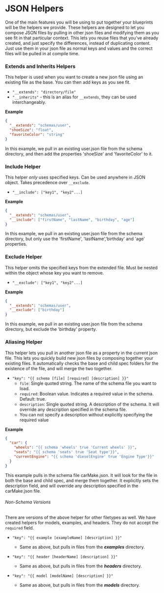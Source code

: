 # JSON Helpers

One of the main features you will be using to put together your blueprints will be the helpers
we provide. These helpers are designed to let you compose JSON files by pulling in other json
files and modifying them as you see fit in that particular context. This lets you reuse files that
you've already created, and just specify the differences, instead of duplicating content. Just
use them in your json file as normal keys and values and the correct files will be pulled in at
compile time.

### Extends and Inherits Helpers

This helper is used when you want to create a new json file using an existing file as the
base. You can then add keys as you see fit.

* `"__extends": "directory/file"`
* `"__inherits"` - this is an alias for `__extends`, they can be used interchangeably.

__Example__

``` json
{
  "__extends": "schemas/user",
  "shoeSize": "float",
  "favoriteColor": "string"
}
```

  In this example, we pull in an existing user.json file from the schema directory, and then
  add the properties 'shoeSize' and 'favoriteColor' to it.

### Include Helper

This helper _only_ uses specified keys. Can be used anywhere in JSON object. Takes
precedence over `__exclude`.

* `"__include": ["key1", "key2"...]`

__Example__

``` json
{
  "__extends": "schemas/user",
  "__include": ["firstName", "lastName", "birthday", "age"]
}
```

In this example, we pull in an existing user.json file from the schema directory,
but only use the 'firstName', 'lastName','birthday' and 'age' properties.

### Exclude Helper
This helper omits the specified keys from the extended file. Must be nested within the object whose key you want to remove.

* `"__exclude": ["key1", "key2"...]`

__Example__

``` json
{
  "__extends": "schemas/user",
  "__exclude": ["birthday"]
}
```

In this example, we pull in an existing user.json file from the schema directory,
but exclude the 'birthday' property.

### Aliasing Helper

This helper lets you pull in another json file as a property in the current json
file. This lets you quickly build new json files by composing together your existing
files. It automatically checks the base and child spec folders for the existence of
the file, and will merge the two together.

* `"key": "{{ schema [file] [required] [description] }}"`
    - `file`:  Single quoted string. The name of the schema file you want to load.
    - `required`: Boolean value. Indicates a required value in the schema. Default: true.
    - `description`: Single quoted string. A description of the schema. It will override
    any description specified in the schema file.
    - You can not specify a description without explicitly specifying the required value

__Example__

``` json
{
  "car": {
    "wheels": "{{ schema 'wheels' true 'Current wheels' }}",
    "seats": "{{ schema 'seats' true 'Seat type'}}",
    "currentEngine": "{{ schema 'dieselEngine' true 'Engine Type'}}"
  }
}
```

This example pulls in the schema file carMake.json. It will look for the file in both the
base and child spec, and merge them together. It explicitly sets the description field,
and will override any description specified in the carMake.json file.

###### Non-Schema Versions

There are versions of the above helper for other filetypes as well. We have created helpers
for models, examples, and headers. They do not accept the `required` field.

* `"key": "{{ example [exampleName] [description] }}"`
    - Same as above, but pulls in files from the **_examples_** directory.

* `"key": "{{ header [headerName] [description] }}"`
    - Same as above, but pulls in files from the **_headers_** directory.

* `"key": "{{ model [modelName] [description] }}"`
    - Same as above, but pulls in files from the **_models_** directory.

